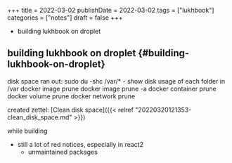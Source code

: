 +++
title = 2022-03-02
publishDate = 2022-03-02
tags = ["lukhbook"]
categories = ["notes"]
draft = false
+++

-   building lukhbook on droplet

<!--more-->


## building lukhbook on droplet {#building-lukhbook-on-droplet}

disk space ran out:
   sudo du -shc /var/\*  - show disk usage of each folder in /var
   docker image prune
   docker image prune -a
   docker container prune
   docker volume prune
   docker network prune

created zettel: [Clean disk space]({{< relref "20220320121353-clean_disk_space.md" >}})

while building

-   still a lot of red notices, especially in react2
    -   unmaintained packages

